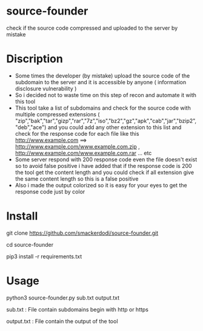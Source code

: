 # source-founder
check if the source code compressed and uploaded to the server by mistake 
# Discription 
- Some times the developer (by mistake) upload the source code of the subdomain to the server and it is accessible by anyone ( information disclosure vulnerability ) 
- So i decided not to waste time on this step of recon and automate it with this tool 
- This tool take a list of subdomains and check for the source code with multiple compressed extensions ( "zip","bak","tar","gizp","rar","7z","iso","bz2","gz","apk","cab","jar","bzip2","deb","ace") and you could add any other extension to this list and check for the response code for each file like this http://www.example.com ==> http://www.example.com/www.example.com.zip , http://www.example.com/www.example.com.rar ... etc 
- Some server respond with 200 response code even the file doesn't exist so to avoid false positive i have added that if the response code is 200 the tool get the content length and you could check if all extension give the same content length so this is a false positive 
- Also i made the output colorized so it is easy for your eyes to get the response code just by color 

# Install 

git clone https://github.com/smackerdodi/source-founder.git

cd source-founder 

pip3 install -r requirements.txt

# Usage 

python3 source-founder.py sub.txt output.txt

sub.txt : File contain subdomains begin with http or https 

output.txt : File contain the output of the tool 
